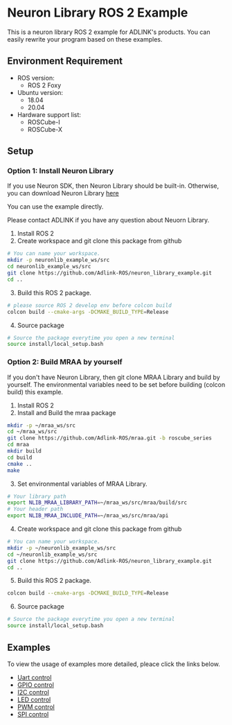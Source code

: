 # Neuron Library ROS 2 Example

This is a neuron library ROS 2 example for ADLINK's products.
You can easily rewrite your program based on these examples.

## Environment Requirement
* ROS version: 
  - ROS 2 Foxy
* Ubuntu version:
  - 18.04
  - 20.04
* Hardware support list:
  - ROSCube-I
  - ROSCube-X

## Setup
### Option 1: Install Neuron Library
If you use Neuron SDK, then Neuron Library should be built-in. Otherwise, you can download Neuron Library [here](https://github.com/Adlink-ROS/mraa/releases)

You can use the example directly.

Please contact ADLINK if you have any question about Neuorn Library.

1. Install ROS 2
2. Create workspace and git clone this package from github
```bash 
# You can name your workspace.
mkdir -p neuronlib_example_ws/src
cd neuronlib_example_ws/src
git clone https://github.com/Adlink-ROS/neuron_library_example.git
cd ..
```
3. Build this ROS 2 package.
```bash
# please source ROS 2 develop env before colcon build
colcon build --cmake-args -DCMAKE_BUILD_TYPE=Release
```
4. Source package
```bash 
# Source the package everytime you open a new terminal
source install/local_setup.bash
```

### Option 2: Build MRAA by yourself
If you don't have Neuron Library, then git clone MRAA Library and build by yourself.
The environmental variables need to be set before building (colcon build) this example.

1. Install ROS 2
2. Install and Build the mraa package
```bash
mkdir -p ~/mraa_ws/src
cd ~/mraa_ws/src
git clone https://github.com/Adlink-ROS/mraa.git -b roscube_series
cd mraa
mkdir build 
cd build
cmake ..
make 
```
3. Set environmental variables of MRAA Library.
```bash
# Your library path
export NLIB_MRAA_LIBRARY_PATH=~/mraa_ws/src/mraa/build/src
# Your header path
export NLIB_MRAA_INCLUDE_PATH=~/mraa_ws/src/mraa/api
```
4. Create workspace and git clone this package from github
```bash 
# You can name your workspace.
mkdir -p ~/neuronlib_example_ws/src
cd ~/neuronlib_example_ws/src
git clone https://github.com/Adlink-ROS/neuron_library_example.git
cd ..
```
5. Build this ROS 2 package.
```bash
colcon build --cmake-args -DCMAKE_BUILD_TYPE=Release
```
6. Source package
```bash 
# Source the package everytime you open a new terminal
source install/local_setup.bash
```

## Examples
To view the usage of examples more detailed, pleace click the links below. 

* [Uart control](/serial_example/README.md)
* [GPIO control](/gpio_example/README.md)
* [I2C control](/i2c_example/README.md)
* [LED control](/led_example/README.md)
* [PWM control](/pwm_example/README.md)
* [SPI control](/spi_example/README.md)
